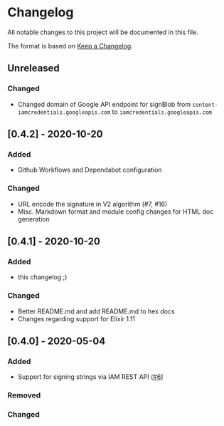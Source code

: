 # Changelog

All notable changes to this project will be documented in this file.

The format is based on [Keep a Changelog](https://keepachangelog.com/en/1.0.0/).

## Unreleased

### Changed

- Changed domain of Google API endpoint for signBlob from `content-iamcredentials.googleapis.com` to `iamcredentials.googleapis.com`

## [0.4.2] - 2020-10-20

### Added
- Github Workflows and Dependabot configuration

### Changed
- URL encode the signature in V2 algorithm (#7, #16)
- Misc. Markdown format and module config changes for HTML doc generation

## [0.4.1] - 2020-10-20

### Added
- this changelog ;)

### Changed
- Better README.md and add README.md to hex docs
- Changes regarding support for Elixir 1.11

## [0.4.0] - 2020-05-04

### Added
- Support for signing strings via IAM REST API ([#6](https://github.com/alexandrubagu/gcs_signed_url/pull/6)]

### Removed

### Changed
